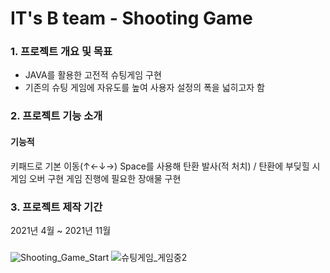 # IT's B team - Shooting Game


### 1. 프로젝트 개요 및 목표
- JAVA를 활용한 고전적 슈팅게임 구현
- 기존의 슈팅 게임에 자유도를 높여 사용자 설정의 폭을 넓히고자 함

### 2. 프로젝트 기능 소개
#### 기능적
키패드로 기본 이동(↑←↓→)
Space를 사용해 탄환 발사(적 처치) / 탄환에 부딪힐 시 게임 오버 구현
게임 진행에 필요한 장애물 구현


### 3. 프로젝트 제작 기간
2021년 4월 ~ 2021년 11월

### 

![Shooting_Game_Start](https://user-images.githubusercontent.com/115795005/209131696-56904d21-4408-4d8f-808b-94a4509c6b20.PNG)
![슈팅게임_게임중2](https://user-images.githubusercontent.com/115795005/209132138-8e0a0e99-af7f-4b28-98f1-8809c8da7bf1.PNG)
